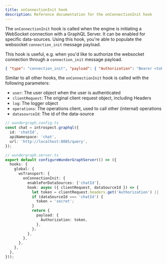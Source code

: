 ```yaml
---
title: onConnectionInit hook
description: Reference documentation for the onConnectionInit hook
---
```


The `onConnectionInit` hook is called when the engine is initiating a WebSocket connection with a GraphQL Server.
It can be enabled for specific data-sources.
Using this hook, you're able to populate the websocket `connection_init` message payload.

This hook is useful, e.g. when you'd like to authorize the websocket connection through a `connection_init` message payload.

```json
{ "type": "connection_init", "payload": { "Authorization": "Bearer <token>" } }
```

Similar to all other hooks,
the `onConnectionInit` hook is called with the following parameters:

- `user`: The user object when the user is authenticated
- `clientRequest`: The original client request object, including Headers
- `log`: The logger object
- `operations`: The operations client, used to call other (internal) operations
- `datasourceId`: The id of the data-source

```typescript
// wundergraph.config.ts
const chat = introspect.graphql({
  id: 'chatId',
  apiNamespace: 'chat',
  url: 'http://localhost:8085/query',
});

// wundergraph.server.ts
export default configureWunderGraphServer(() => ({
  hooks: {
    global: {
      wsTransport: {
        onConnectionInit: {
          enableForDataSources: ['chatId'],
          hook: async ({ clientRequest, dataSourceId }) => {
            let token = clientRequest.headers.get('Authorization') || '';
            if (dataSourceId === 'chatId') {
              token = 'secret';
            }
            return {
              payload: {
                Authorization: token,
              },
            };
          },
        },
      },
    },
  },
}));
```
